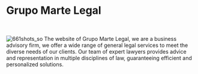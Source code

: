 <h1>Grupo Marte Legal</h1>
<br>

![661shots_so](https://github.com/user-attachments/assets/1e87d41d-dee1-4df7-8117-5836d666a2d0)
The website of Grupo Marte Legal, we are a business advisory firm, we offer a wide range of general legal services to meet the diverse needs of our clients. Our team of expert lawyers provides advice and representation in multiple disciplines of law, guaranteeing efficient and personalized solutions.
